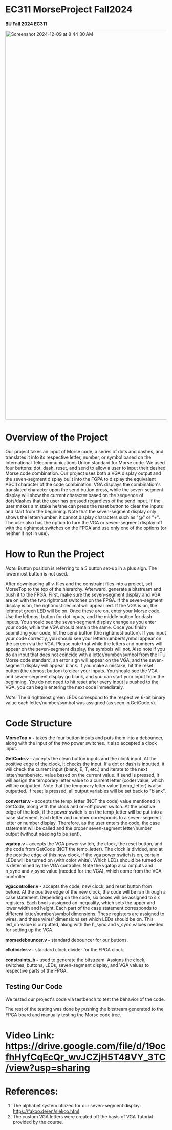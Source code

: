 # EC311 MorseProject Fall2024


**BU Fall 2024 EC311**

<img width="1212" alt="Screenshot 2024-12-09 at 8 44 30 AM" src="https://github.com/user-attachments/assets/e5d48d65-68db-4845-bb12-7f9a2468af85">

# Overview of the Project

Our project takes an input of Morse code, a series of dots and dashes, and translates it into its respective letter, number, or symbol based on the International Telecommunications Union standard for Morse code. We used four buttons: dot, dash, reset, and send to allow a user to input their desired Morse code combination. Our project uses both a VGA display output and the seven-segment display built into the FGPA to display the equivalent ASCII character of the code combination. VGA displays the combination's translated character upon the send button press, while the seven-segment display will show the current character based on the sequence of dots/dashes that the user has pressed regardless of the send input. If the user makes a mistake he/she can press the reset button to clear the inputs and start from the beginning. Note that the seven-segment display only shows the letter/number, it cannot display characters such as "@" or "+". The user also has the option to turn the VGA or seven-segment display off with the rightmost switches on the FPGA and use only one of the options (or neither if not in use).

# How to Run the Project

*Note:* Button position is referring to a 5 button set-up in a plus sign. The lowermost button is not used. 

After downloading all v-files and the constraint files into a project, set MorseTop to the top of the hierarchy. Afterward, generate a bitstream and push it to the FPGA. First, make sure the seven-segment display and VGA are on with the two rightmost switches on the FPGA. If the seven-segment display is on, the rightmost decimal will appear red. If the VGA is on, the leftmost green LED will be on. Once these are on, enter your Morse code. Use the leftmost button for dot inputs, and the middle button for dash inputs. You should see the seven-segment display change as you enter your code, while the VGA should remain the same. Once you finish submitting your code, hit the send button (the rightmost button). If you input your code correctly, you should see your letter/number/symbol appear on the screen via the VGA. Please note that while the letters and numbers will appear on the seven-segment display, the symbols will not. Also note if you do an input that does not coincide with a letter/number/symbol from the ITU Morse code standard, an error sign will appear on the VGA, and the seven-segment display will appear blank. If you make a mistake, hit the reset button (the upmost button) to clear your inputs. You should see the VGA and seven-segment display go blank, and you can start your input from the beginning. You do not need to hit reset after every input is pushed to the VGA, you can begin entering the next code immediately.

*Note:* The 6 rightmost green LEDs correspond to the respective 6-bit binary value each letter/number/symbol was assigned (as seen in GetCode.v).

# Code Structure

**MorseTop.v -** takes the four button inputs and puts them into a debouncer, along with the input of the two power switches. It also accepted a clock input.

**GetCode.v -** accepts the clean button inputs and the clock input. At the positive edge of the    clock, it checks the input. If a dot or dash is inputted, it will check the current input (blank, E, T, etc.) and iterate to the next letter/number/etc. value based on the current value. If send is pressed, it will assign the temporary letter value to a current letter (code) value, which will be outputted. Note that the temporary letter value (temp_letter) is also outputted. If reset is pressed, all output variables will be set back to "blank".

**converter.v -** accepts the temp_letter (NOT the code) value mentioned in GetCode, along with the clock and on-off power switch. At the positive edge of the lock, if the power switch is on the temp_letter will be put into a case statement. Each letter and number corresponds to a seven-segment letter or number display. Therefore, as the user enters the code, the case statement will be called and the proper seven-segment letter/number output (without needing to be sent).

**vgatop.v -** accepts the VGA power switch, the clock, the reset button, and the code from GetCode (NOT the temp_letter). The clock is divided, and at the positive edge of this new clock, if the vga power switch is on, certain LEDs will be turned on (with color white). Which LEDs should be turned on is determined by the VGA controller. Note the vgatop also outputs and h_sync and v_sync value (needed for the VGA), which come from the VGA controller.

**vgacontroller.v -** accepts the code, new clock, and reset button from before. At the positive edge of the new clock, the code will be ran through a case statement. Depending on the code, six boxes will be assigned to six registers. Each box is assigned an inequality, which sets the upper and lower width and height. Each part of the case statement corresponds to different letter/number/symbol dimensions. These registers are assigned to wires, and these wires' dimensions set which LEDs should be on. This led_on value is outputted, along with the h_sync and v_sync values needed for setting up the VGA.

**morsedebouncer.v -** standard debouncer for our buttons.

**clkdivider.v -** standard clock divider for the FPGA clock.

**constraints_b -** used to generate the bitstream. Assigns the clock, switches, buttons, LEDs, seven-segment display, and VGA values to respective parts of the FPGA.

## Testing Our Code

We tested our project's code via testbench to test the behavior of the code.

The rest of the testing was done by pushing the bitstream generated to the FPGA board and manually testing the Morse code tree.

# Video Link: https://drive.google.com/file/d/19ocfhHyfCqEcQr_wvJCZjH5T48VY_3TC/view?usp=sharing

# References:
1. The alphabet system utilized for our seven-segment display: https://fakoo.de/en/siekoo.html
2. The custom VGA letters were created off the basis of VGA Tutorial provided by the course.
